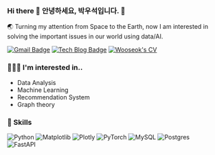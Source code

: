 ### Hi there 👋 안녕하세요, 박우석입니다. 🔭
🌏 Turning my attention from Space to the Earth, now I am interested in solving the important issues in our world using data/AI.

[![Gmail Badge](https://img.shields.io/badge/Gmail-d14836?style=flat-square&logo=Gmail&logoColor=white&link=mailto:hoeen5373@gmail.com)](mailto:hoeen5373@gmail.com)
[![Tech Blog Badge](http://img.shields.io/badge/-Tech%20blog-black?style=flat-square&logo=github&link=https://hoeen.github.io/)](https://hoeen.github.io/)
[![Wooseok's CV](https://img.shields.io/badge/Resume-blue?style=flat-square&logo=Apache)](https://hoeen.github.io/resume-template/)

### 🧑🏻‍💻 I'm interested in..
- Data Analysis
- Machine Learning 
- Recommendation System
- Graph theory

### 🥊 Skills
<!-- <div align=center> -->
![Python](https://img.shields.io/badge/python-3670A0?style=for-the-badge&logo=python&logoColor=ffdd54)
![Matplotlib](https://img.shields.io/badge/Matplotlib-FF7A59.svg?&style=for-the-badge&logo=Plotly)
![Plotly](https://img.shields.io/badge/Plotly-%233F4F75.svg?style=for-the-badge&logo=plotly&logoColor=white)
![PyTorch](https://img.shields.io/badge/PyTorch-%23EE4C2C.svg?style=for-the-badge&logo=PyTorch&logoColor=white)
![MySQL](https://img.shields.io/badge/mysql-%2300f.svg?style=for-the-badge&logo=mysql&logoColor=white)
![Postgres](https://img.shields.io/badge/postgres-%23316192.svg?style=for-the-badge&logo=postgresql&logoColor=white)	
![FastAPI](https://img.shields.io/badge/FastAPI-005571?style=for-the-badge&logo=fastapi)
<!-- ![Ubuntu](https://img.shields.io/badge/Ubuntu-E95420?style=for-the-badge&logo=ubuntu&logoColor=white) -->
<!-- </div> -->

 


<!-- [![Linkedin Badge](https://img.shields.io/badge/-LinkedIn-blue?style=flat-square&logo=Linkedin&logoColor=white&link=https://www.linkedin.com/in/seong-yun-byeon-8183a8113/)](https://www.linkedin.com/in/seong-yun-byeon-8183a8113/) -->

<!-- ![Wooseok's github stats](https://github-readme-stats.vercel.app/api?username=hoeen) -->
	
	
<!-- <div align=center>

[![Hits](https://hits.seeyoufarm.com/api/count/incr/badge.svg?url=https%3A%2F%2Fgithub.com%2Fhoeen%2F&count_bg=%2379C83D&title_bg=%23555555&icon=&icon_color=%23E7E7E7&title=hits&edge_flat=false)](https://hits.seeyoufarm.com)

  
</div> -->

<!--
**hoeen/hoeen** is a ✨ _special_ ✨ repository because its `README.md` (this file) appears on your GitHub profile.

Here are some ideas to get you started:

- 🔭 I’m currently working on ...
- 🌱 I’m currently learning ...
- 👯 I’m looking to collaborate on ...
- 🤔 I’m looking for help with ...
- 💬 Ask me about ...
- 📫 How to reach me: ...
- 😄 Pronouns: ...
- ⚡ Fun fact: ...
-->
